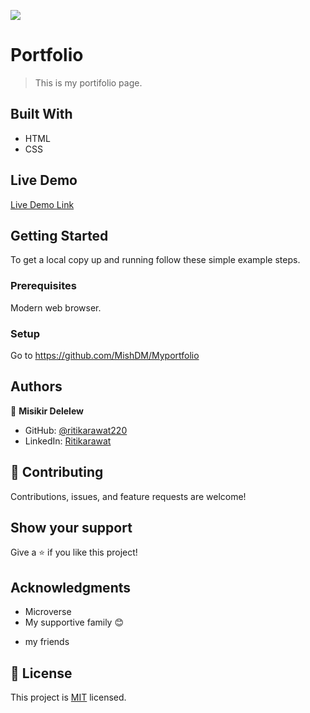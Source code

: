 ![](https://img.shields.io/badge/Microverse-blueviolet)

# Portfolio

> This is my portifolio page.


## Built With

- HTML
- CSS

## Live Demo

[Live Demo Link](https://github.com/MishDM/Myportfolio)


## Getting Started

To get a local copy up and running follow these simple example steps.

### Prerequisites

Modern web browser.

### Setup

Go to https://github.com/MishDM/Myportfolio

## Authors

👤 **Misikir Delelew**

- GitHub: [@ritikarawat220](https://github.com/ritikarawat220)
- LinkedIn: [Ritikarawat](www.linkedin.com/in/rawatritika)

## 🤝 Contributing

Contributions, issues, and feature requests are welcome!


## Show your support

Give a ⭐️ if you like this project!

## Acknowledgments

- Microverse
- My supportive family 😊
* my friends

## 📝 License

This project is [MIT](./MIT.md) licensed.
